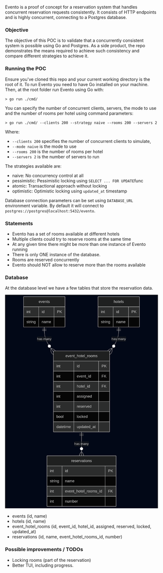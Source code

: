 Evento is a proof of concept for a reservation system that handles concurrent reservation requests consistently. It consists of HTTP endpoints and is highly concurrent, connecting to a Postgres database.

### Objective
The objective of this POC is to validate that a concurrently consistent system is possible using Go and Postgres. As a side product, the repo demonstrates the means required to achieve such consistency and compare different strategies to achieve it.

### Running the POC

Ensure you've cloned this repo and your current working directory is the root of it. To run Evento you need to have Go installed on your machine. Then, at the root folder run Evento using Go with:
```
> go run ./cmd/
```

You can specify the number of concurrent clients, servers, the mode to use and the number of rooms per hotel using command parameters:

```
> go run ./cmd/ --clients 200 --strategy naive --rooms 200 --servers 2
```

Where:
- `--clients 200` specifies the number of concurrent clients to simulate,
- `--mode naive` is the mode to use
- `--rooms 200` is the number of rooms per hotel
- `--servers 2` is the number of servers to run

The strategies available are:
- naive: No concurrency control at all
- pessimistic: Pessimistic locking using `SELECT ... FOR UPDATE`func
- atomic: Transactional approach without locking
- optimistic: Optimistic locking using `updated_at` timestamp

Database connection parameters can be set using `DATABASE_URL` environment variable. By default it will connect to `postgres://postgres@localhost:5432/evento`.

### Statements
- Evento has a set of rooms available at different hotels
- Multiple clients could try to reserve rooms at the same time
- At any given time there might be more than one instance of Evento running
- There is only ONE instance of the database.
- Rooms are reserved concurrently
- Evento should NOT allow to reserve more than the rooms available

### Database
At the database level we have a few tables that store the reservation data.

[![ERD](erd.png)](erd.png)

- events (id, name)
- hotels (id, name)
- event_hotel_rooms (id, event_id, hotel_id, assigned, reserved, locked, updated_at)
- reservations (id, name, event_hotel_rooms_id, number)

### Possible improvements / TODOs

- Locking rooms (part of the reservation)
- Better TUI, including progress.
